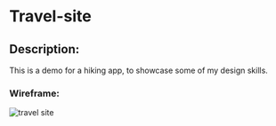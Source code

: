 # Travel-site

## Description:
 This is a demo for a hiking app, to showcase some of my design skills.





### Wireframe:
![travel site](../images/wireframe.jpg)